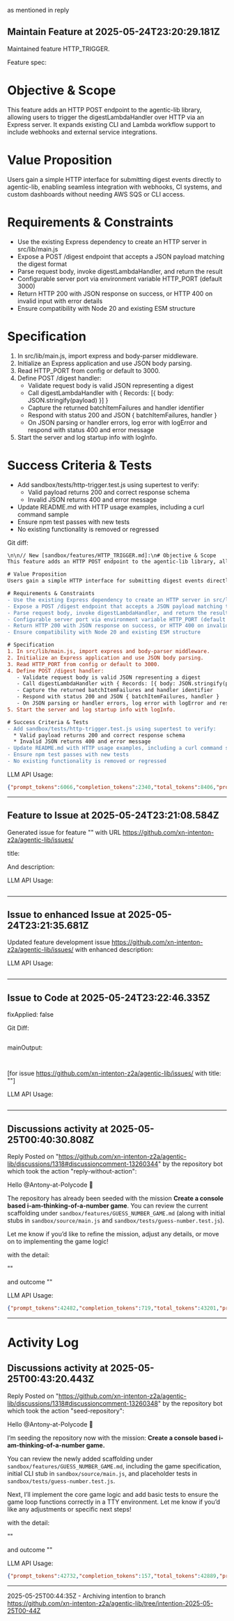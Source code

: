  as mentioned in reply 
## Maintain Feature at 2025-05-24T23:20:29.181Z

Maintained feature HTTP_TRIGGER.

Feature spec:

# Objective & Scope
This feature adds an HTTP POST endpoint to the agentic-lib library, allowing users to trigger the digestLambdaHandler over HTTP via an Express server. It expands existing CLI and Lambda workflow support to include webhooks and external service integrations.

# Value Proposition
Users gain a simple HTTP interface for submitting digest events directly to agentic-lib, enabling seamless integration with webhooks, CI systems, and custom dashboards without needing AWS SQS or CLI access.

# Requirements & Constraints
- Use the existing Express dependency to create an HTTP server in src/lib/main.js
- Expose a POST /digest endpoint that accepts a JSON payload matching the digest format
- Parse request body, invoke digestLambdaHandler, and return the result
- Configurable server port via environment variable HTTP_PORT (default 3000)
- Return HTTP 200 with JSON response on success, or HTTP 400 on invalid input with error details
- Ensure compatibility with Node 20 and existing ESM structure

# Specification
1. In src/lib/main.js, import express and body-parser middleware.
2. Initialize an Express application and use JSON body parsing.
3. Read HTTP_PORT from config or default to 3000.
4. Define POST /digest handler:
   - Validate request body is valid JSON representing a digest
   - Call digestLambdaHandler with { Records: [{ body: JSON.stringify(payload) }] }
   - Capture the returned batchItemFailures and handler identifier
   - Respond with status 200 and JSON { batchItemFailures, handler }
   - On JSON parsing or handler errors, log error with logError and respond with status 400 and error message
5. Start the server and log startup info with logInfo.

# Success Criteria & Tests
- Add sandbox/tests/http-trigger.test.js using supertest to verify:
  * Valid payload returns 200 and correct response schema
  * Invalid JSON returns 400 and error message
- Update README.md with HTTP usage examples, including a curl command sample
- Ensure npm test passes with new tests
- No existing functionality is removed or regressed

Git diff:

```diff
\n\n// New [sandbox/features/HTTP_TRIGGER.md]:\n# Objective & Scope
This feature adds an HTTP POST endpoint to the agentic-lib library, allowing users to trigger the digestLambdaHandler over HTTP via an Express server. It expands existing CLI and Lambda workflow support to include webhooks and external service integrations.

# Value Proposition
Users gain a simple HTTP interface for submitting digest events directly to agentic-lib, enabling seamless integration with webhooks, CI systems, and custom dashboards without needing AWS SQS or CLI access.

# Requirements & Constraints
- Use the existing Express dependency to create an HTTP server in src/lib/main.js
- Expose a POST /digest endpoint that accepts a JSON payload matching the digest format
- Parse request body, invoke digestLambdaHandler, and return the result
- Configurable server port via environment variable HTTP_PORT (default 3000)
- Return HTTP 200 with JSON response on success, or HTTP 400 on invalid input with error details
- Ensure compatibility with Node 20 and existing ESM structure

# Specification
1. In src/lib/main.js, import express and body-parser middleware.
2. Initialize an Express application and use JSON body parsing.
3. Read HTTP_PORT from config or default to 3000.
4. Define POST /digest handler:
   - Validate request body is valid JSON representing a digest
   - Call digestLambdaHandler with { Records: [{ body: JSON.stringify(payload) }] }
   - Capture the returned batchItemFailures and handler identifier
   - Respond with status 200 and JSON { batchItemFailures, handler }
   - On JSON parsing or handler errors, log error with logError and respond with status 400 and error message
5. Start the server and log startup info with logInfo.

# Success Criteria & Tests
- Add sandbox/tests/http-trigger.test.js using supertest to verify:
  * Valid payload returns 200 and correct response schema
  * Invalid JSON returns 400 and error message
- Update README.md with HTTP usage examples, including a curl command sample
- Ensure npm test passes with new tests
- No existing functionality is removed or regressed
```

LLM API Usage:

```json
{"prompt_tokens":6066,"completion_tokens":2340,"total_tokens":8406,"prompt_tokens_details":{"cached_tokens":1152,"audio_tokens":0},"completion_tokens_details":{"reasoning_tokens":1856,"audio_tokens":0,"accepted_prediction_tokens":0,"rejected_prediction_tokens":0}}
```
---

## Feature to Issue at 2025-05-24T23:21:08.584Z

Generated issue  for feature "" with URL https://github.com/xn-intenton-z2a/agentic-lib/issues/

title:



And description:



LLM API Usage:

```json

```
---

## Issue to enhanced Issue at 2025-05-24T23:21:35.681Z

Updated feature development issue https://github.com/xn-intenton-z2a/agentic-lib/issues/ with enhanced description:



LLM API Usage:

```json

```
---

## Issue to Code at 2025-05-24T23:22:46.335Z

fixApplied: false



Git Diff:

```

```
mainOutput:
```


```
[for issue https://github.com/xn-intenton-z2a/agentic-lib/issues/ with title: ""]

LLM API Usage:

```json

```
---

## Discussions activity at 2025-05-25T00:40:30.808Z

Reply Posted on "https://github.com/xn-intenton-z2a/agentic-lib/discussions/1318#discussioncomment-13260344" by the repository bot which took the action "reply-without-action":

Hello @Antony-at-Polycode 👋

The repository has already been seeded with the mission **Create a console based i-am-thinking-of-a-number game**. You can review the current scaffolding under `sandbox/features/GUESS_NUMBER_GAME.md` (along with initial stubs in `sandbox/source/main.js` and `sandbox/tests/guess-number.test.js`).

Let me know if you’d like to refine the mission, adjust any details, or move on to implementing the game logic!

with the detail:

""

and outcome ""

LLM API Usage:

```json
{"prompt_tokens":42482,"completion_tokens":719,"total_tokens":43201,"prompt_tokens_details":{"cached_tokens":0,"audio_tokens":0},"completion_tokens_details":{"reasoning_tokens":576,"audio_tokens":0,"accepted_prediction_tokens":0,"rejected_prediction_tokens":0}}

```
---

# Activity Log

## Discussions activity at 2025-05-25T00:43:20.443Z

Reply Posted on "https://github.com/xn-intenton-z2a/agentic-lib/discussions/1318#discussioncomment-13260348" by the repository bot which took the action "seed-repository":

Hello @Antony-at-Polycode 👋

I’m seeding the repository now with the mission: **Create a console based i-am-thinking-of-a-number game.**

You can review the newly added scaffolding under `sandbox/features/GUESS_NUMBER_GAME.md`, including the game specification, initial CLI stub in `sandbox/source/main.js`, and placeholder tests in `sandbox/tests/guess-number.test.js`. 

Next, I’ll implement the core game logic and add basic tests to ensure the game loop functions correctly in a TTY environment. Let me know if you’d like any adjustments or specific next steps!

with the detail:

""

and outcome ""

LLM API Usage:

```json
{"prompt_tokens":42732,"completion_tokens":157,"total_tokens":42889,"prompt_tokens_details":{"cached_tokens":1280,"audio_tokens":0},"completion_tokens_details":{"reasoning_tokens":0,"audio_tokens":0,"accepted_prediction_tokens":0,"rejected_prediction_tokens":0}}

```
---

2025-05-25T00:44:35Z - Archiving intentïon to branch https://github.com/xn-intenton-z2a/agentic-lib/tree/intention-2025-05-25T00-44Z

